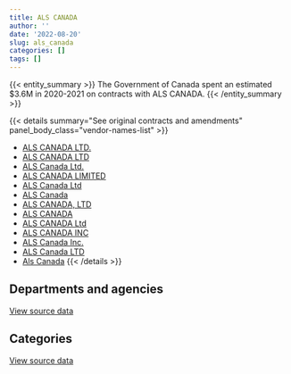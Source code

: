 ```yaml
---
title: ALS CANADA
author: ''
date: '2022-08-20'
slug: als_canada
categories: []
tags: []
---
```


<script src="/rmarkdown-libs/htmlwidgets/htmlwidgets.js"></script>
<link href="/rmarkdown-libs/datatables-css/datatables-crosstalk.css" rel="stylesheet" />
<script src="/rmarkdown-libs/datatables-binding/datatables.js"></script>
<script src="/rmarkdown-libs/jquery/jquery-3.6.0.min.js"></script>
<link href="/rmarkdown-libs/dt-core-bootstrap/css/dataTables.bootstrap.min.css" rel="stylesheet" />
<link href="/rmarkdown-libs/dt-core-bootstrap/css/dataTables.bootstrap.extra.css" rel="stylesheet" />
<script src="/rmarkdown-libs/dt-core-bootstrap/js/jquery.dataTables.min.js"></script>
<script src="/rmarkdown-libs/dt-core-bootstrap/js/dataTables.bootstrap.min.js"></script>
<link href="/rmarkdown-libs/crosstalk/css/crosstalk.min.css" rel="stylesheet" />
<script src="/rmarkdown-libs/crosstalk/js/crosstalk.min.js"></script>
<script src="/rmarkdown-libs/htmlwidgets/htmlwidgets.js"></script>
<link href="/rmarkdown-libs/datatables-css/datatables-crosstalk.css" rel="stylesheet" />
<script src="/rmarkdown-libs/datatables-binding/datatables.js"></script>
<script src="/rmarkdown-libs/jquery/jquery-3.6.0.min.js"></script>
<link href="/rmarkdown-libs/dt-core-bootstrap/css/dataTables.bootstrap.min.css" rel="stylesheet" />
<link href="/rmarkdown-libs/dt-core-bootstrap/css/dataTables.bootstrap.extra.css" rel="stylesheet" />
<script src="/rmarkdown-libs/dt-core-bootstrap/js/jquery.dataTables.min.js"></script>
<script src="/rmarkdown-libs/dt-core-bootstrap/js/dataTables.bootstrap.min.js"></script>
<link href="/rmarkdown-libs/crosstalk/css/crosstalk.min.css" rel="stylesheet" />
<script src="/rmarkdown-libs/crosstalk/js/crosstalk.min.js"></script>

{{< entity_summary >}}
The Government of Canada spent an estimated \$3.6M in 2020-2021 on contracts with ALS CANADA.
{{< /entity_summary >}}

{{< details summary="See original contracts and amendments" panel_body_class="vendor-names-list" >}}
- [ALS CANADA LTD.](https://search.open.canada.ca/en/ct/?sort=contract_value_f%20desc&page=1&search_text=%22ALS%20CANADA%20LTD.%22)
- [ALS CANADA LTD](https://search.open.canada.ca/en/ct/?sort=contract_value_f%20desc&page=1&search_text=%22ALS%20CANADA%20LTD%22)
- [ALS Canada Ltd.](https://search.open.canada.ca/en/ct/?sort=contract_value_f%20desc&page=1&search_text=%22ALS%20Canada%20Ltd.%22)
- [ALS CANADA LIMITED](https://search.open.canada.ca/en/ct/?sort=contract_value_f%20desc&page=1&search_text=%22ALS%20CANADA%20LIMITED%22)
- [ALS Canada Ltd](https://search.open.canada.ca/en/ct/?sort=contract_value_f%20desc&page=1&search_text=%22ALS%20Canada%20Ltd%22)
- [ALS Canada](https://search.open.canada.ca/en/ct/?sort=contract_value_f%20desc&page=1&search_text=%22ALS%20Canada%22)
- [ALS CANADA, LTD](https://search.open.canada.ca/en/ct/?sort=contract_value_f%20desc&page=1&search_text=%22ALS%20CANADA%2c%20LTD%22)
- [ALS CANADA](https://search.open.canada.ca/en/ct/?sort=contract_value_f%20desc&page=1&search_text=%22ALS%20CANADA%22)
- [ALS CANADA Ltd](https://search.open.canada.ca/en/ct/?sort=contract_value_f%20desc&page=1&search_text=%22ALS%20CANADA%20Ltd%22)
- [ALS CANADA INC](https://search.open.canada.ca/en/ct/?sort=contract_value_f%20desc&page=1&search_text=%22ALS%20CANADA%20INC%22)
- [ALS Canada Inc.](https://search.open.canada.ca/en/ct/?sort=contract_value_f%20desc&page=1&search_text=%22ALS%20Canada%20Inc.%22)
- [ALS Canada LTD](https://search.open.canada.ca/en/ct/?sort=contract_value_f%20desc&page=1&search_text=%22ALS%20Canada%20LTD%22)
- [Als Canada](https://search.open.canada.ca/en/ct/?sort=contract_value_f%20desc&page=1&search_text=%22Als%20Canada%22)
{{< /details >}}

## Departments and agencies

<div id="htmlwidget-1" style="width:100%;height:auto;" class="datatables html-widget"></div>
<script type="application/json" data-for="htmlwidget-1">{"x":{"style":"bootstrap","filter":"none","vertical":false,"data":[["<a href=\"/departments/aafc-aac/\">Agriculture and Agri-Food Canada<\/a>","<a href=\"/departments/cfia-acia/\">Canadian Food Inspection Agency<\/a>","<a href=\"/departments/dfo-mpo/\">Fisheries and Oceans Canada<\/a>","<a href=\"/departments/dnd-mdn/\">National Defence<\/a>","<a href=\"/departments/ec/\">Environment and Climate Change Canada<\/a>","<a href=\"/departments/hc-sc/\">Health Canada<\/a>","<a href=\"/departments/isc-sac/\">Indigenous Services Canada<\/a>","<a href=\"/departments/nrcan-rncan/\">Natural Resources Canada<\/a>","<a href=\"/departments/pc/\">Parks Canada<\/a>","<a href=\"/departments/pwgsc-tpsgc/\">Public Services and Procurement Canada<\/a>"],[29493,399821.12,33250.26,446467.61,167389.02,609991.16,35630.39,22773.83,23100,100251.35],[22594.35,339537.88,27165.84,131150.7,132352.97,110910.97,1909781.24,141790.81,32744.95,10166.84],[39643.79,244486.8,40791.14,325979.72,276032.5,4825.92,2104055.95,96658.62,60742.36,null],[17759.65,553175.46,30484.79,680950.5,92424.31,4812.73,2098307.16,87074.53,38167.78,null]],"container":"<table class=\"table table-striped table-hover row-border order-column display\">\n  <thead>\n    <tr>\n      <th>Department<\/th>\n      <th>2017-2018<\/th>\n      <th>2018-2019<\/th>\n      <th>2019-2020<\/th>\n      <th>2020-2021<\/th>\n    <\/tr>\n  <\/thead>\n<\/table>","options":{"order":[[4,"desc"]],"pageLength":10,"autoWidth":true,"columnDefs":[{"targets":1,"render":"function(data, type, row, meta) {\n    return type !== 'display' ? data : DTWidget.formatCurrency(data, \"$\", 2, 3, \",\", \".\", true, null);\n  }"},{"targets":2,"render":"function(data, type, row, meta) {\n    return type !== 'display' ? data : DTWidget.formatCurrency(data, \"$\", 2, 3, \",\", \".\", true, null);\n  }"},{"targets":3,"render":"function(data, type, row, meta) {\n    return type !== 'display' ? data : DTWidget.formatCurrency(data, \"$\", 2, 3, \",\", \".\", true, null);\n  }"},{"targets":4,"render":"function(data, type, row, meta) {\n    return type !== 'display' ? data : DTWidget.formatCurrency(data, \"$\", 2, 3, \",\", \".\", true, null);\n  }"},{"width":"16%","targets":[1,2,3,4]},{"className":"dt-right","targets":[1,2,3,4]}],"orderClasses":false}},"evals":["options.columnDefs.0.render","options.columnDefs.1.render","options.columnDefs.2.render","options.columnDefs.3.render"],"jsHooks":[]}</script>
<p class="text-right">
<a href="https://github.com/GoC-Spending/contracts-data/tree/main/data/out/vendors/als_canada/summary_by_fiscal_year_by_department.csv" class="source-data-link btn btn-link">View source data</a>
</p>

## Categories

<div id="htmlwidget-2" style="width:100%;height:auto;" class="datatables html-widget"></div>
<script type="application/json" data-for="htmlwidget-2">{"x":{"style":"bootstrap","filter":"none","vertical":false,"data":[["<a href=\"/categories/1_facilities_and_construction/\">Facilities and construction<\/a>","<a href=\"/categories/2_professional_services/\">Professional services<\/a>","<a href=\"/categories/4_medical/\">Medical<\/a>","<a href=\"/categories/6_industrial_products_and_services/\">Industrial products and services<\/a>"],[194285.6,1096487.1,565260.65,12134.39],[20340,996652.23,1841204.32,null],[66373.78,752083.38,2300495.93,74263.7],[49425.32,782174,2219026.31,552531.28]],"container":"<table class=\"table table-striped table-hover row-border order-column display\">\n  <thead>\n    <tr>\n      <th>Category<\/th>\n      <th>2017-2018<\/th>\n      <th>2018-2019<\/th>\n      <th>2019-2020<\/th>\n      <th>2020-2021<\/th>\n    <\/tr>\n  <\/thead>\n<\/table>","options":{"order":[[4,"desc"]],"dom":"t","pageLength":30,"autoWidth":true,"columnDefs":[{"targets":1,"render":"function(data, type, row, meta) {\n    return type !== 'display' ? data : DTWidget.formatCurrency(data, \"$\", 2, 3, \",\", \".\", true, null);\n  }"},{"targets":2,"render":"function(data, type, row, meta) {\n    return type !== 'display' ? data : DTWidget.formatCurrency(data, \"$\", 2, 3, \",\", \".\", true, null);\n  }"},{"targets":3,"render":"function(data, type, row, meta) {\n    return type !== 'display' ? data : DTWidget.formatCurrency(data, \"$\", 2, 3, \",\", \".\", true, null);\n  }"},{"targets":4,"render":"function(data, type, row, meta) {\n    return type !== 'display' ? data : DTWidget.formatCurrency(data, \"$\", 2, 3, \",\", \".\", true, null);\n  }"},{"width":"16%","targets":[1,2,3,4]},{"className":"dt-right","targets":[1,2,3,4]}],"orderClasses":false,"lengthMenu":[10,25,30,50,100]}},"evals":["options.columnDefs.0.render","options.columnDefs.1.render","options.columnDefs.2.render","options.columnDefs.3.render"],"jsHooks":[]}</script>
<p class="text-right">
<a href="https://github.com/GoC-Spending/contracts-data/tree/main/data/out/vendors/als_canada/summary_by_fiscal_year_by_category.csv" class="source-data-link btn btn-link">View source data</a>
</p>
